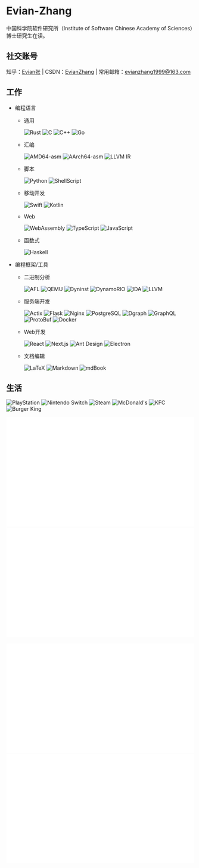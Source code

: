 # Evian-Zhang

中国科学院软件研究所（Institute of Software Chinese Academy of Sciences）博士研究生在读。

## 社交账号

知乎：[Evian张](https://www.zhihu.com/people/Evian_Zhang) | CSDN：[EvianZhang](https://blog.csdn.net/EvianZhang) | 常用邮箱：[evianzhang1999@163.com](mailto:evianzhang1999@163.com)

## 工作

* 编程语言
   * 通用

      ![Rust](https://img.shields.io/badge/-Rust-000?logo=Rust)
      ![C](https://img.shields.io/badge/-C-000?logo=C)
      ![C++](https://img.shields.io/badge/-C++-000?logo=cplusplus)
      ![Go](https://img.shields.io/badge/-Go-000?logo=go)
   * 汇编

      ![AMD64-asm](https://img.shields.io/badge/-AMD64--asm-000)
      ![AArch64-asm](https://img.shields.io/badge/-AArch64--asm-000)
      ![LLVM IR](https://img.shields.io/badge/-LLVM--IR-000?logo=llvm)
   * 脚本

      ![Python](https://img.shields.io/badge/-Python-000?logo=python)
      ![ShellScript](https://img.shields.io/badge/-ShellScript-000?logo=gnubash)
   * 移动开发

      ![Swift](https://img.shields.io/badge/-Swift-000?logo=swift)
      ![Kotlin](https://img.shields.io/badge/-Kotlin-000?logo=kotlin)
   * Web

      ![WebAssembly](https://img.shields.io/badge/-WebAssembly-000?logo=webassembly)
      ![TypeScript](https://img.shields.io/badge/-TypeScript-000?logo=typescript)
      ![JavaScript](https://img.shields.io/badge/-JavaScript-000?logo=javascript)
   * 函数式

      ![Haskell](https://img.shields.io/badge/-Haskell-000?logo=haskell)
* 编程框架/工具
   * 二进制分析

      ![AFL](https://img.shields.io/badge/-AFL-000)
      ![QEMU](https://img.shields.io/badge/-QEMU-000?logo=qemu)
      ![Dyninst](https://img.shields.io/badge/-Dyninst-000)
      ![DynamoRIO](https://img.shields.io/badge/-DynamoRIO-000)
      ![IDA](https://img.shields.io/badge/-IDA-000)
      ![LLVM](https://img.shields.io/badge/-LLVM-000?logo=llvm)
   * 服务端开发

      ![Actix](https://img.shields.io/badge/-Actix-000)
      ![Flask](https://img.shields.io/badge/-Flask-000?logo=flask)
      ![Nginx](https://img.shields.io/badge/-Nginx-000?logo=nginx)
      ![PostgreSQL](https://img.shields.io/badge/-PostgreSQL-000?logo=postgresql)
      ![Dgraph](https://img.shields.io/badge/-Dgraph-000?logo=dgraph)
      ![GraphQL](https://img.shields.io/badge/-GraphQL-000?logo=graphql)
      ![ProtoBuf](https://img.shields.io/badge/-ProtoBuf-000)
      ![Docker](https://img.shields.io/badge/-Docker-000?logo=docker)
   * Web开发

      ![React](https://img.shields.io/badge/-React-000?logo=react)
      ![Next.js](https://img.shields.io/badge/-Next.js-000?logo=next.js)
      ![Ant Design](https://img.shields.io/badge/-Ant%20Design-000?logo=antdesign)
      ![Electron](https://img.shields.io/badge/-Electron-000?logo=Electron)
   * 文档编辑

      ![LaTeX](https://img.shields.io/badge/-LaTeX-000?logo=latex)
      ![Markdown](https://img.shields.io/badge/-Markdown-000?logo=markdown)
      ![mdBook](https://img.shields.io/badge/-mdBook-000?logo=mdbook)

## 生活

![PlayStation](https://img.shields.io/badge/-PlayStation-000?logo=playstation)
![Nintendo Switch](https://img.shields.io/badge/-Nintendo%20Switch-000?logo=nintendoswitch)
![Steam](https://img.shields.io/badge/-Steam-000?logo=steam)
![McDonald's](https://img.shields.io/badge/-McDonald's-000?logo=mcdonalds)
![KFC](https://img.shields.io/badge/-KFC-000?logo=kfc)
![Burger King](https://img.shields.io/badge/-Burger%20King-000?logo=burgerking)

![](https://raw.githubusercontent.com/Evian-Zhang/github-stats/master/generated/overview.svg#gh-dark-mode-only)
![](https://raw.githubusercontent.com/Evian-Zhang/github-stats/master/generated/overview.svg#gh-light-mode-only)

![](https://raw.githubusercontent.com/Evian-Zhang/github-stats/master/generated/languages.svg#gh-dark-mode-only)
![](https://raw.githubusercontent.com/Evian-Zhang/github-stats/master/generated/languages.svg#gh-light-mode-only)
